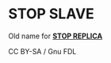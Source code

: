 # STOP SLAVE

Old name for [**STOP REPLICA**](../../../../reference/sql-statements/administrative-sql-statements/replication-statements/stop-replica.md)

CC BY-SA / Gnu FDL
